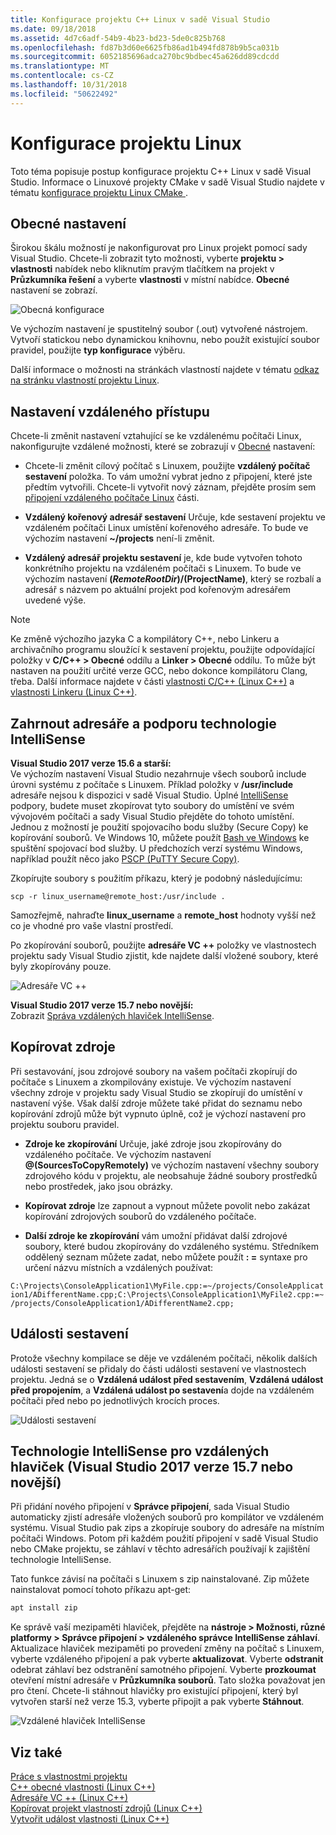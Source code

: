 ```yaml
---
title: Konfigurace projektu C++ Linux v sadě Visual Studio
ms.date: 09/18/2018
ms.assetid: 4d7c6adf-54b9-4b23-bd23-5de0c825b768
ms.openlocfilehash: fd87b3d60e6625fb86ad1b494fd878b9b5ca031b
ms.sourcegitcommit: 6052185696adca270bc9bdbec45a626dd89cdcdd
ms.translationtype: MT
ms.contentlocale: cs-CZ
ms.lasthandoff: 10/31/2018
ms.locfileid: "50622492"
---
```

# <a name="configure-a-linux-project"></a>Konfigurace projektu Linux

Toto téma popisuje postup konfigurace projektu C++ Linux v sadě Visual Studio. Informace o Linuxové projekty CMake v sadě Visual Studio najdete v tématu [konfigurace projektu Linux CMake ](cmake-linux-project.md).

## <a name="general-settings"></a>Obecné nastavení

Širokou škálu možností je nakonfigurovat pro Linux projekt pomocí sady Visual Studio.  Chcete-li zobrazit tyto možnosti, vyberte **projektu > vlastnosti** nabídek nebo kliknutím pravým tlačítkem na projekt v **Průzkumníka řešení** a vyberte **vlastnosti** v místní nabídce. **Obecné** nastavení se zobrazí.

![Obecná konfigurace](media/settings_general.png)

Ve výchozím nastavení je spustitelný soubor (.out) vytvořené nástrojem.  Vytvoří statickou nebo dynamickou knihovnu, nebo použít existující soubor pravidel, použijte **typ konfigurace** výběru.

Další informace o možnosti na stránkách vlastností najdete v tématu [odkaz na stránku vlastností projektu Linux](prop-pages-linux.md).

## <a name="remote-settings"></a>Nastavení vzdáleného přístupu

Chcete-li změnit nastavení vztahující se ke vzdálenému počítači Linux, nakonfigurujte vzdálené možnosti, které se zobrazují v [Obecné](prop-pages/general-linux.md) nastavení:

- Chcete-li změnit cílový počítač s Linuxem, použijte **vzdálený počítač sestavení** položka.  To vám umožní vybrat jedno z připojení, které jste předtím vytvořili.  Chcete-li vytvořit nový záznam, přejděte prosím sem [připojení vzdáleného počítače Linux](connect-to-your-remote-linux-computer.md) části.

- **Vzdálený kořenový adresář sestavení** Určuje, kde sestavení projektu ve vzdáleném počítači Linux umístění kořenového adresáře.  To bude ve výchozím nastavení **~/projects** není-li změnit.

- **Vzdálený adresář projektu sestavení** je, kde bude vytvořen tohoto konkrétního projektu na vzdáleném počítači s Linuxem.  To bude ve výchozím nastavení **$(RemoteRootDir)/$(ProjectName)**, který se rozbalí a adresář s názvem po aktuální projekt pod kořenovým adresářem uvedené výše.

> [!NOTE]
> Ke změně výchozího jazyka C a kompilátory C++, nebo Linkeru a archivačního programu sloužící k sestavení projektu, použijte odpovídající položky v **C/C++ > Obecné** oddílu a **Linker > Obecné** oddílu.  To může být nastaven na použití určité verze GCC, nebo dokonce kompilátoru Clang, třeba. Další informace najdete v části [vlastnosti C/C++ (Linux C++)](prop-pages/c-cpp-linux.md) a [vlastnosti Linkeru (Linux C++)](prop-pages/linker-linux.md).

## <a name="include-directories-and-intellisense-support"></a>Zahrnout adresáře a podporu technologie IntelliSense

**Visual Studio 2017 verze 15.6 a starší:**<br/>
Ve výchozím nastavení Visual Studio nezahrnuje všech souborů include úrovni systému z počítače s Linuxem.  Příklad položky v **/usr/include** adresáře nejsou k dispozici v sadě Visual Studio.
Úplné [IntelliSense](/visualstudio/ide/using-intellisense) podpory, budete muset zkopírovat tyto soubory do umístění ve svém vývojovém počítači a sady Visual Studio přejděte do tohoto umístění.  Jednou z možností je použití spojovacího bodu služby (Secure Copy) ke kopírování souborů.  Ve Windows 10, můžete použít [Bash ve Windows](https://msdn.microsoft.com/commandline/wsl/about) ke spuštění spojovací bod služby.  U předchozích verzí systému Windows, například použít něco jako [PSCP (PuTTY Secure Copy)](http://www.chiark.greenend.org.uk/~sgtatham/putty/download.html).

Zkopírujte soubory s použitím příkazu, který je podobný následujícímu:

`scp -r linux_username@remote_host:/usr/include .`

Samozřejmě, nahraďte **linux_username** a **remote_host** hodnoty vyšší než co je vhodné pro vaše vlastní prostředí.

Po zkopírování souborů, použijte **adresáře VC ++** položky ve vlastnostech projektu sady Visual Studio zjistit, kde najdete další vložené soubory, které byly zkopírovány pouze.

![Adresáře VC ++](media/settings_directories.png)

**Visual Studio 2017 verze 15.7 nebo novější:**<br/>
Zobrazit [Správa vzdálených hlaviček IntelliSense](#remote_intellisense).

## <a name="copy-sources"></a>Kopírovat zdroje

Při sestavování, jsou zdrojové soubory na vašem počítači zkopírují do počítače s Linuxem a zkompilovány existuje.  Ve výchozím nastavení všechny zdroje v projektu sady Visual Studio se zkopírují do umístění v nastavení výše.  Však další zdroje můžete také přidat do seznamu nebo kopírování zdrojů může být vypnuto úplně, což je výchozí nastavení pro projektu souboru pravidel.

- **Zdroje ke zkopírování** Určuje, jaké zdroje jsou zkopírovány do vzdáleného počítače.  Ve výchozím nastavení  **\@(SourcesToCopyRemotely)** ve výchozím nastavení všechny soubory zdrojového kódu v projektu, ale neobsahuje žádné soubory prostředků nebo prostředek, jako jsou obrázky.

- **Kopírovat zdroje** lze zapnout a vypnout můžete povolit nebo zakázat kopírování zdrojových souborů do vzdáleného počítače.

- **Další zdroje ke zkopírování** vám umožní přidávat další zdrojové soubory, které budou zkopírovány do vzdáleného systému.  Středníkem oddělený seznam můžete zadat, nebo můžete použít **: =** syntaxe pro určení názvu místních a vzdálených používat:

`C:\Projects\ConsoleApplication1\MyFile.cpp:=~/projects/ConsoleApplication1/ADifferentName.cpp;C:\Projects\ConsoleApplication1\MyFile2.cpp:=~/projects/ConsoleApplication1/ADifferentName2.cpp;`

## <a name="build-events"></a>Události sestavení

Protože všechny kompilace se děje ve vzdáleném počítači, několik dalších události sestavení se přidaly do části události sestavení ve vlastnostech projektu.  Jedná se o **Vzdálená událost před sestavením**, **Vzdálená událost před propojením**, a **Vzdálená událost po sestavení**a dojde na vzdáleném počítači před nebo po jednotlivých krocích proces.

![Události sestavení](media/settings_buildevents.png)

## <a name="remote_intellisense"></a> Technologie IntelliSense pro vzdálených hlaviček (Visual Studio 2017 verze 15.7 nebo novější)

Při přidání nového připojení v **Správce připojení**, sada Visual Studio automaticky zjistí adresáře vložených souborů pro kompilátor ve vzdáleném systému. Visual Studio pak zips a zkopíruje soubory do adresáře na místním počítači Windows. Potom při každém použití připojení v sadě Visual Studio nebo CMake projektu, se záhlaví v těchto adresářích používají k zajištění technologie IntelliSense.

Tato funkce závisí na počítači s Linuxem s zip nainstalované. Zip můžete nainstalovat pomocí tohoto příkazu apt-get:

```cmd
apt install zip
```

Ke správě vaší mezipaměti hlaviček, přejděte na **nástroje > Možnosti, různé platformy > Správce připojení > vzdáleného správce IntelliSense záhlaví**. Aktualizace hlaviček mezipaměti po provedení změny na počítač s Linuxem, vyberte vzdáleného připojení a pak vyberte **aktualizovat**. Vyberte **odstranit** odebrat záhlaví bez odstranění samotného připojení. Vyberte **prozkoumat** otevření místní adresáře v **Průzkumníka souborů**. Tato složka považovat jen pro čtení. Chcete-li stáhnout hlavičky pro existující připojení, který byl vytvořen starší než verze 15.3, vyberte připojit a pak vyberte **Stáhnout**.

![Vzdálené hlaviček IntelliSense](media/remote-header-intellisense.png)

## <a name="see-also"></a>Viz také

[Práce s vlastnostmi projektu](../ide/working-with-project-properties.md)<br/>
[C++ obecné vlastnosti (Linux C++)](../linux/prop-pages/general-linux.md)<br/>
[Adresáře VC ++ (Linux C++)](../linux/prop-pages/directories-linux.md)<br/>
[Kopírovat projekt vlastností zdrojů (Linux C++)](../linux/prop-pages/copy-sources-project.md)<br/>
[Vytvořit událost vlastnosti (Linux C++)](../linux/prop-pages/build-events-linux.md)